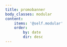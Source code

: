 ```yaml
---
title: promobanner
body_classes: modular
content:
    items: '@self.modular'
    order:
        by: date
        dir: desc
---
```


